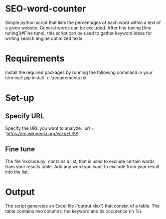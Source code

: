 # SEO-word-counter
Simple python script that lists the percentages of each word within a text of a given website. General words can be excluded.
After fine tuning [fine tuning](#Fine tune), this script can be used to gather keyword ideas for writing search engine optimized texts.

# Requirements
Install the required packages by running the following command in your terminal: pip install -r .\requirements.txt

# Set-up
## Specify URL
Specify the URL you want to analyze:
'url = 'https://en.wikipedia.org/wiki/ELISA'
## Fine tune
The file 'exclude.py' contains a list, that is used to exclude certain words from your results table.
Add any word you want to exclude from your result into the list.

# Output
The script generates an Excel file ('output.xlsx') that consist of a table. The table contains two columns: the keyword and its occurence (in %).
